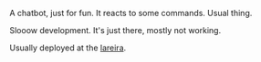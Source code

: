 A chatbot, just for fun. It reacts to some commands. Usual thing.

Slooow development. It's just there, mostly not working.

Usually deployed at the [lareira](http://iria.me/lareira).